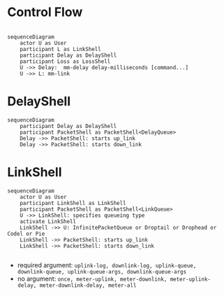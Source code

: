 # Control Flow
```mermaid

sequenceDiagram
    actor U as User
    participant L as LinkShell
    participant Delay as DelayShell
    participant Loss as LossShell
    U ->> Delay:  mm-delay delay-milliseconds [command...]
    U ->> L: mm-link

```

# DelayShell

```mermaid
sequenceDiagram
    participant Delay as DelayShell
    participant PacketShell as PacketShell<DelayQueue>
    Delay ->> PacketShell: starts up_link
    Delay ->> PacketShell: starts down_link

```

# LinkShell

```mermaid
sequenceDiagram
    actor U as User
    participant LinkShell as LinkShell
    participant PacketShell as PacketShell<LinkQueue>
    U ->> LinkShell: specifies queueing type
    activate LinkShell
    LinkShell ->> U: InfinitePacketQueue or Droptail or Drophead or Codel or Pie
    LinkShell ->> PacketShell: starts up_link
    LinkShell ->> PacketShell: starts down_link


```
- required argument: `uplink-log, downlink-log, uplink-queue, downlink-queue, uplink-queue-args, downlink-queue-args`
- no argument: `once, meter-uplink, meter-downlink, meter-uplink-delay, meter-downlink-delay, meter-all`
